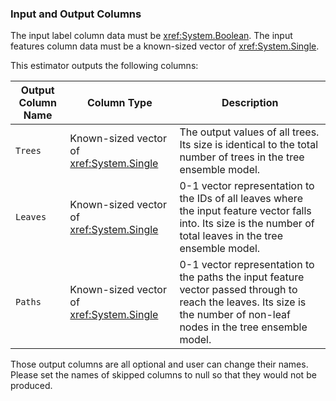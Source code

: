 ### Input and Output Columns
The input label column data must be <xref:System.Boolean>.
The input features column data must be a known-sized vector of <xref:System.Single>.

This estimator outputs the following columns:

| Output Column Name | Column Type | Description|
| -- | -- | -- |
| `Trees` | Known-sized vector of <xref:System.Single> | The output values of all trees. Its size is identical to the total number of trees in the tree ensemble model. |
| `Leaves` | Known-sized vector of <xref:System.Single> | 0-1 vector representation to the IDs of all leaves where the input feature vector falls into. Its size is the number of total leaves in the tree ensemble model. |
| `Paths` | Known-sized vector of <xref:System.Single> | 0-1 vector representation to the paths the input feature vector passed through to reach the leaves. Its size is the number of non-leaf nodes in the tree ensemble model. |

Those output columns are all optional and user can change their names.
Please set the names of skipped columns to null so that they would not be produced.
